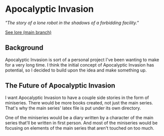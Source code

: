 # Apocalyptic Invasion

_"The story of a lone robot in the shadows of a
forbidding facility."_

[See lore (main branch)](https://github.com/rayhan-wijaya/apocalyptic-invasion-story/tree/main/planning.md)

## Background

Apocalyptic Invasion is sort of a personal project I've
been wanting to make for a very long time. I think the
initial concept of Apocalyptic Invasion has potential, so
I decided to build upon the idea and make something up.

## The Future of Apocalyptic Invasion

I want Apocalyptic Invasion to have a couple side stories
in the form of miniseries. There would be more books
created, not just the main series. That's why the main
series' latex file is put under its own directory.

One of the miniseries would be a diary written by
a character of the main series that'll be written in
first person. And most of the miniseries would be
focusing on elements of the main series that aren't
touched on too much.
